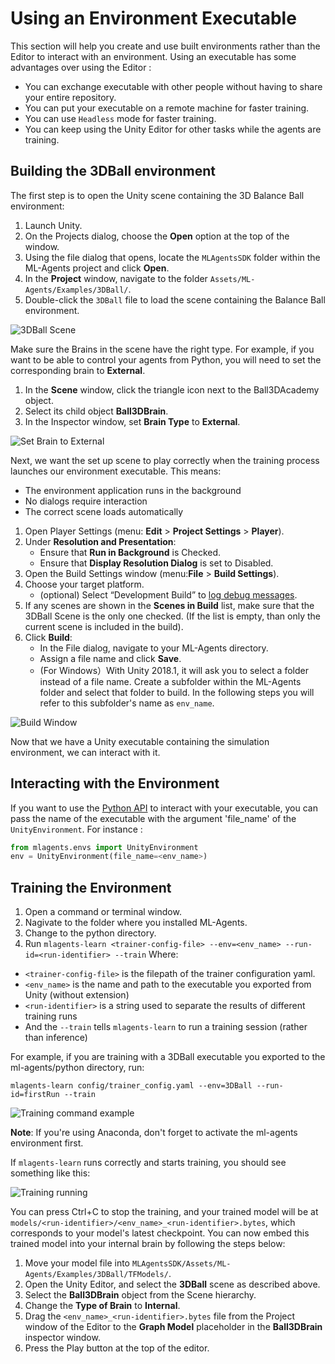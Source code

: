 # Using an Environment Executable

This section will help you create and use built environments rather than the Editor to interact with an environment. Using an executable has some advantages over using the Editor : 

 * You can exchange executable with other people without having to share your entire repository.
 * You can put your executable on a remote machine for faster training.
 * You can use `Headless` mode for faster training.
 * You can keep using the Unity Editor for other tasks while the agents are training.

## Building the 3DBall environment

The first step is to open the Unity scene containing the 3D Balance Ball
environment:

1. Launch Unity.
2. On the Projects dialog, choose the **Open** option at the top of the window.
3. Using the file dialog that opens, locate the `MLAgentsSDK` folder 
within the ML-Agents project and click **Open**.
4. In the **Project** window, navigate to the folder 
`Assets/ML-Agents/Examples/3DBall/`.
5. Double-click the `3DBall` file to load the scene containing the Balance 
Ball environment.

![3DBall Scene](images/mlagents-Open3DBall.png)

Make sure the Brains in the scene have the right type. For example, if you want to be able to control your agents from Python, you will need to set the corresponding brain to **External**.

1. In the **Scene** window, click the triangle icon next to the Ball3DAcademy 
object.
2. Select its child object **Ball3DBrain**.
3. In the Inspector window, set **Brain Type** to **External**.

![Set Brain to External](images/mlagents-SetExternalBrain.png)

Next, we want the set up scene to play correctly when the training process 
launches our environment executable. This means:
* The environment application runs in the background
* No dialogs require interaction
* The correct scene loads automatically
 
1. Open Player Settings (menu: **Edit** > **Project Settings** > **Player**).
2. Under **Resolution and Presentation**:
    - Ensure that **Run in Background** is Checked.
    - Ensure that **Display Resolution Dialog** is set to Disabled.
3. Open the Build Settings window (menu:**File** > **Build Settings**).
4. Choose your target platform.
    - (optional) Select “Development Build” to
    [log debug messages](https://docs.unity3d.com/Manual/LogFiles.html).
5. If any scenes are shown in the **Scenes in Build** list, make sure that 
the 3DBall Scene is the only one checked. (If the list is empty, than only the 
current scene is included in the build).
6. Click **Build**:
    - In the File dialog, navigate to your ML-Agents directory.
    - Assign a file name and click **Save**.
    - (For Windows）With Unity 2018.1, it will ask you to select a folder instead of a file name. Create a subfolder within the ML-Agents folder and select that folder to build. In the following steps you will refer to this subfolder's name as `env_name`. 

![Build Window](images/mlagents-BuildWindow.png)

Now that we have a Unity executable containing the simulation environment, we 
can interact with it.

## Interacting with the Environment
If you want to use the [Python API](Python-API.md) to interact with your executable, you can pass the name of the executable with the argument 'file_name' of the `UnityEnvironment`. For instance :

```python
from mlagents.envs import UnityEnvironment
env = UnityEnvironment(file_name=<env_name>)
```

## Training the Environment
1. Open a command or terminal window. 
2. Nagivate to the folder where you installed ML-Agents. 
3. Change to the python directory. 
4. Run `mlagents-learn <trainer-config-file> --env=<env_name> --run-id=<run-identifier> --train`
Where:
  - `<trainer-config-file>` is the filepath of the trainer configuration yaml.
  - `<env_name>` is the name and path to the executable you exported from Unity (without extension)
  - `<run-identifier>` is a string used to separate the results of different training runs
- And the `--train` tells `mlagents-learn` to run a training session (rather than inference)

For example, if you are training with a 3DBall executable you exported to the ml-agents/python directory, run:

```shell
mlagents-learn config/trainer_config.yaml --env=3DBall --run-id=firstRun --train
```

![Training command example](images/training-command-example.png)

**Note**: If you're using Anaconda, don't forget to activate the ml-agents environment first.

If `mlagents-learn` runs correctly and starts training, you should see something like this:

![Training running](images/training-running.png)

You can press Ctrl+C to stop the training, and your trained model will be at `models/<run-identifier>/<env_name>_<run-identifier>.bytes`, which corresponds to your model's latest checkpoint. You can now embed this trained model into your internal brain by following the steps below:

1. Move your model file into 
`MLAgentsSDK/Assets/ML-Agents/Examples/3DBall/TFModels/`.
2. Open the Unity Editor, and select the **3DBall** scene as described above.
3. Select the **Ball3DBrain** object from the Scene hierarchy.
4. Change the **Type of Brain** to **Internal**.
5. Drag the `<env_name>_<run-identifier>.bytes` file from the Project window of the Editor
to the **Graph Model** placeholder in the **Ball3DBrain** inspector window.
6. Press the Play button at the top of the editor.
